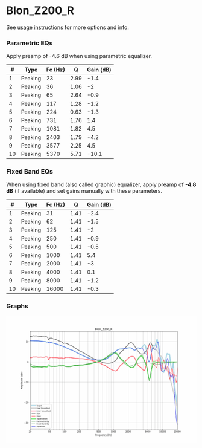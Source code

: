 # Blon_Z200_R
See [usage instructions](https://github.com/jaakkopasanen/AutoEq#usage) for more options and info.

### Parametric EQs
Apply preamp of -4.6 dB when using parametric equalizer.

|   # | Type    |   Fc (Hz) |    Q |   Gain (dB) |
|-----|---------|-----------|------|-------------|
|   1 | Peaking |        23 | 2.99 |        -1.4 |
|   2 | Peaking |        36 | 1.06 |        -2   |
|   3 | Peaking |        65 | 2.64 |        -0.9 |
|   4 | Peaking |       117 | 1.28 |        -1.2 |
|   5 | Peaking |       224 | 0.63 |        -1.3 |
|   6 | Peaking |       731 | 1.76 |         1.4 |
|   7 | Peaking |      1081 | 1.82 |         4.5 |
|   8 | Peaking |      2403 | 1.79 |        -4.2 |
|   9 | Peaking |      3577 | 2.25 |         4.5 |
|  10 | Peaking |      5370 | 5.71 |       -10.1 |

### Fixed Band EQs
When using fixed band (also called graphic) equalizer, apply preamp of **-4.8 dB** (if available) and set gains manually with these parameters.

|   # | Type    |   Fc (Hz) |    Q |   Gain (dB) |
|-----|---------|-----------|------|-------------|
|   1 | Peaking |        31 | 1.41 |        -2.4 |
|   2 | Peaking |        62 | 1.41 |        -1.5 |
|   3 | Peaking |       125 | 1.41 |        -2   |
|   4 | Peaking |       250 | 1.41 |        -0.9 |
|   5 | Peaking |       500 | 1.41 |        -0.5 |
|   6 | Peaking |      1000 | 1.41 |         5.4 |
|   7 | Peaking |      2000 | 1.41 |        -3   |
|   8 | Peaking |      4000 | 1.41 |         0.1 |
|   9 | Peaking |      8000 | 1.41 |        -1.2 |
|  10 | Peaking |     16000 | 1.41 |        -0.3 |

### Graphs
![](./Blon_Z200_R.png)
